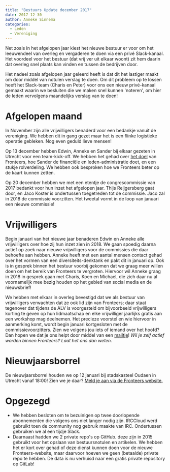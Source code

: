 ```yaml
---
title: "Bestuurs Update december 2017"
date: 2017-12-30
author: Anneke Sinnema
categories: 
  - Leden
  - Vereniging
---
```

Net zoals in het afgelopen jaar kiest het nieuwe bestuur er voor om het leeuwendeel van overleg en vergaderen te doen via een privé Slack-kanaal. Het voordeel voor het bestuur (dat vrij ver uit elkaar woont) zit hem daarin dat overleg snel plaats kan vinden en tussen de bedrijven door.

Het nadeel zoals afgelopen jaar geleerd heeft is dat dit het lastiger maakt om door middel van notulen verslag te doen. Om dit probleem op te lossen heeft het Slack-team (Charis en Peter) voor ons een nieuw privé-kanaal gemaakt waarin we besluiten die we maken snel kunnen 'noteren', om hier de leden vervolgens maandelijks verslag van te doen!

# Afgelopen maand

In November zijn alle vrijwilligers benaderd voor een bedankje vanuit de vereniging. We hebben dit in gang gezet maar het is een flinke logistieke operatie gebleken. Nog even geduld lieve mensen!

Op 13 december hebben Edwin, Anneke en Sander bij elkaar gezeten in Utrecht voor een team-kick-off. We hebben het gehad over [het doel](https://fronteers.nl/vereniging/doel) van Fronteers, hoe Sander de financiële en leden-administratie doet, en een stukje rolverdeling. We hebben ook besproken hoe we Fronteers beter op de kaart kunnen zetten.

Op 20 december hebben we met een etentje de congrescommissie van 2017 bedankt voor hun inzet het afgelopen jaar. Thijs Reijgersberg gaat door, en Jaco Koster is ondertussen toegetreden tot de commissie. Jaco zal in 2018 de commissie voorzitten. Het tweetal vormt in de loop van januari een nieuwe commissie!

# Vrijwilligers

Begin januari van het nieuwe jaar benaderen Edwin en Anneke alle vrijwilligers over hoe zij hun inzet zien in 2018. We gaan spoedig daarna actief op zoek naar nieuwe vrijwilligers voor de commissies die daar behoefte aan hebben. Anneke heeft met een aantal mensen contact gehad over het vormen van een diversiteits-denktank en pakt dit in januari op. Ook is in gesprek binnen het bestuur voorbij gekomen dat we graag meer willen doen om het bereik van Fronteers te vergroten. Hiervoor wil Anneke graag in 2018 in gesprek gaan met Charis, Koen en Michael, die zich daar nu al voornamelijk mee bezig houden op het gebied van social media en de nieuwsbrief!

We hebben met elkaar in overleg bevestigd dat we als bestuur van vrijwilligers verwachten dat ze ook lid zijn van Fronteers; daar staat tegenover dat tijdens de ALV is voorgesteld om bijvoorbeeld vrijwilligers korting te geven op hun lidmaatschap en elke vrijwilliger jaarlijks gratis aan een workshop mag deelnemen. Het precieze voorstel en wie hiervoor in aanmerking komt, wordt begin januari kortgesloten met de commissievoorzitters. Zien we volgens jou iets of iemand over het hoofd? Dan hopen we dat je ons helpt door middel van een [mailtje](bestuur@fronteers.nl)! *Wil je zelf actief worden binnen Fronteers? Laat het ons dan weten.*

# Nieuwjaarsborrel

De nieuwjaarsborrel houden we op 12 januari bij stadskasteel Oudaen in Utrecht vanaf 18:00! Zien we je daar? [Meld je aan via de Fronteers website.](https://fronteers.nl/bijeenkomsten/2018/nieuwjaarsborrel)

# Opgezegd

* We hebben besloten om te bezuinigen op twee doorlopende abonnementen die volgens ons niet langer nodig zijn. IRCCloud werd gebruikt toen de community nog gebruik maakte van IRC. Ondertussen gebruiken we al een tijdje Slack. 
* Daarnaast hadden we 2 private repo's op GitHub. deze zijn in 2015 gebruikt voor het opslaan van bestuursnotulen en artikelen. We hebben het er kort over gehad of deze dienst kunnen doen voor de nieuwe Fronteers-website, maar daarvoor hoeven we geen (betaalde) private repo te hebben. De data is nu verhuisd naar een gratis private repository op GitLab!
